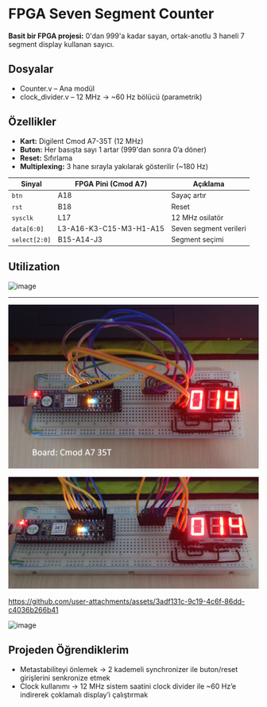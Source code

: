 # FPGA Seven Segment Counter

**Basit bir FPGA projesi:** 0'dan 999'a kadar sayan, ortak-anotlu 3 haneli 7 segment display kullanan sayıcı.



## Dosyalar
- Counter.v – Ana modül
- clock_divider.v – 12 MHz → ~60 Hz bölücü (parametrik)

## Özellikler
- **Kart:** Digilent Cmod A7-35T (12 MHz)
- **Buton:** Her basışta sayı 1 artar (999'dan sonra 0’a döner)
- **Reset:** Sıfırlama
- **Multiplexing:** 3 hane sırayla yakılarak gösterilir (~180 Hz)




| Sinyal        | FPGA Pini (Cmod A7) | Açıklama              |
| ------------- | ------------------- | --------------------- |
| `btn`         | A18           | Sayaç artır           |
| `rst`         | B18           | Reset                 |
| `sysclk`      | L17                  | 12 MHz osilatör       |
| `data[6:0]`   | L3-A16-K3-C15-M3-H1-A15 | Seven segment verileri |
| `select[2:0]` | B15-A14-J3              | Segment seçimi           |

  ## Utilization
  <img width="525" height="277" alt="image" src="https://github.com/user-attachments/assets/02677018-ec7d-4eb4-b229-4ae0e5a01245" />

---

![image_01](./image_01.png)

![image_02](./image_02.png)




https://github.com/user-attachments/assets/3adf131c-9c19-4c6f-86dd-c4036b266b41

<img width="1106" height="474" alt="image" src="https://github.com/user-attachments/assets/e5f55b0e-b9a3-4d60-aa8e-6fa588e6aec6" />

## Projeden Öğrendiklerim
- Metastabiliteyi önlemek → 2 kademeli synchronizer ile buton/reset girişlerini senkronize etmek
- Clock kullanımı → 12 MHz sistem saatini clock divider ile ~60 Hz’e indirerek çoklamalı display’i çalıştırmak

